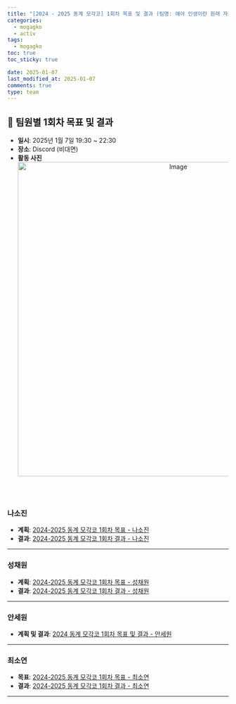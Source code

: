```yaml
---
title: "[2024 - 2025 동계 모각코] 1회차 목표 및 결과 (팀명: 얘야 인생이란 원래 자기 생각대로 되지 않는 법이란다)"
categories:
  - mogagko
  - activ
tags:
  - mogagko
toc: true
toc_sticky: true

date: 2025-01-07
last_modified_at: 2025-01-07
comments: true
type: team
---
```

## 📍 팀원별 1회차 목표 및 결과
- **일시**: 2025년 1월 7일 19:30 ~ 22:30
- **장소**: Discord (비대면)
- **활동 사진**
  <div style="text-align: center;">
    <img width="715" alt="Image" src="https://github.com/user-attachments/assets/20012abb-5f12-453d-871c-ab94aab6661c" />
  </div>

<br><br>

### **나소진**
- **계획**: [2024-2025 동계 모각코 1회차 목표 - 나소진](https://me0w2en.tistory.com/entry/2024-%EB%8F%99%EA%B3%84-%EB%AA%A8%EA%B0%81%EC%BD%94-2024-01-07%ED%99%94)
- **결과**: [2024-2025 동계 모각코 1회차 결과 - 나소진](https://me0w2en.tistory.com/entry/2024-%EB%8F%99%EA%B3%84-%EB%AA%A8%EA%B0%81%EC%BD%94-2024-01-08%EC%88%98-%EA%B2%B0%EA%B3%BC)

---

### **성채원**
- **계획**: [2024-2025 동계 모각코 1회차 목표 - 성채원](https://velog.io/@julia2003a/e)
- **결과**: [2024-2025 동계 모각코 1회차 결과 - 성채원](https://velog.io/@julia2003a/e-nz4xdrt7)

---

### **안세원**
- **계획 및 결과**: [2024 동계 모각코 1회차 목표 및 결과 - 안세원](https://code-semicolon.tistory.com/49)

---

### **최소연**
- **목표**: [2024-2025 동계 모각코 1회차 목표 - 최소연](https://clr4takeoff.github.io/mogagko/activ/research/2425-%EB%8F%99%EA%B3%84-%EB%AA%A8%EA%B0%81%EC%BD%94-1%ED%9A%8C%EC%B0%A8-%EA%B0%9C%EC%9D%B8-%EB%AA%A9%ED%91%9C/)
- **결과**: [2024-2025 동계 모각코 1회차 결과 - 최소연](https://clr4takeoff.github.io/mogagko/activ/research/2425-%EB%8F%99%EA%B3%84-%EB%AA%A8%EA%B0%81%EC%BD%94-1%ED%9A%8C%EC%B0%A8-%EA%B2%B0%EA%B3%BC/)

---
<br><br>